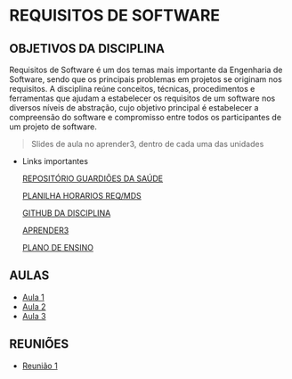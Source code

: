 # REQUISITOS DE SOFTWARE

## OBJETIVOS DA DISCIPLINA
Requisitos de Software é um dos temas mais importante da Engenharia de Software, sendo que os principais problemas em
projetos se originam nos requisitos. A disciplina reúne conceitos, técnicas, procedimentos e ferramentas que ajudam a
estabelecer os requisitos de um software nos diversos níveis de abstração, cujo objetivo principal é estabelecer a compreensão
do software e compromisso entre todos os participantes de um projeto de software.

>Slides de aula no aprender3, dentro de cada uma das unidades
* Links importantes

    [REPOSITÓRIO GUARDIÕES DA SAÚDE](https://github.com/ProEpiDesenvolvimento)

    [PLANILHA HORARIOS REQ/MDS](https://docs.google.com/spreadsheets/d/1vVkwMwdo6-5h4eXXzSNKUAAxNtPjKSo408V45qXrAZI/edit?usp=sharing)

    [GITHUB DA DISCIPLINA](https://GitHub.com/mdsreq-fga-unb)

    [APRENDER3](https://aprender3.unb.br/course/view.php?id=14592)

    [PLANO DE ENSINO](https://aprender3.unb.br/pluginfile.php/2148209/mod_resource/content/1/2022.1%20-%20REQ_Plano-de-Ensino%20-%20Turma%2001%20-%20v2.pdf)
## AULAS

* [Aula 1](https://github.com/LuizPettengill/FGA-2022.1/blob/main/subjects/RS/aula1.md)
* [Aula 2](https://github.com/LuizPettengill/FGA-2022.1/blob/main/subjects/RS/aula2.md)
* [Aula 3](https://github.com/LuizPettengill/FGA-2022.1/blob/main/subjects/RS/aula3.md)

## REUNIÕES

* [Reunião 1](https://github.com/LuizPettengill/FGA-2022.1/blob/main/subjects/RS/projeto/reunioes/reuniaoGeral1.md)